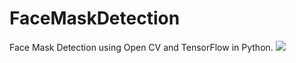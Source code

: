 # FaceMaskDetection
Face Mask Detection using Open CV and TensorFlow in Python.
<img src="preview.gif" />
